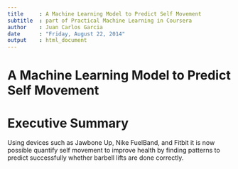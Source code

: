 ```yaml
---
title     : A Machine Learning Model to Predict Self Movement 
subtitle  : part of Practical Machine Learning in Coursera
author    : Juan Carlos Garcia
date      : "Friday, August 22, 2014"
output    : html_document
---
```


A Machine Learning Model to Predict Self Movement 
=================================================

# Executive Summary
Using devices such as Jawbone Up, Nike FuelBand, and Fitbit it is now possible quantify self movement to improve health by finding patterns to predict successfully whether barbell lifts are done correctly.

